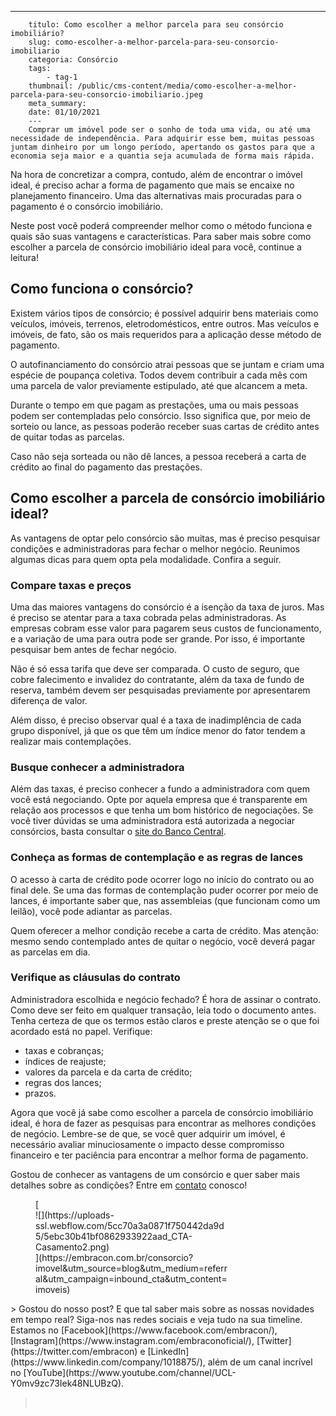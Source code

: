---
        titulo: Como escolher a melhor parcela para seu consórcio imobiliário?
        slug: como-escolher-a-melhor-parcela-para-seu-consorcio-imobiliario
        categoria: Consórcio
        tags:
            - tag-1
        thumbnail: /public/cms-content/media/como-escolher-a-melhor-parcela-para-seu-consorcio-imobiliario.jpeg
        meta_summary: 
        date: 01/10/2021
        ---
        Comprar um imóvel pode ser o sonho de toda uma vida, ou até uma necessidade de independência. Para adquirir esse bem, muitas pessoas juntam dinheiro por um longo período, apertando os gastos para que a economia seja maior e a quantia seja acumulada de forma mais rápida.

Na hora de concretizar a compra, contudo, além de encontrar o imóvel ideal, é preciso achar a forma de pagamento que mais se encaixe no planejamento financeiro. Uma das alternativas mais procuradas para o pagamento é o consórcio imobiliário.

Neste post você poderá compreender melhor como o método funciona e quais são suas vantagens e características. Para saber mais sobre como escolher a parcela de consórcio imobiliário ideal para você, continue a leitura!

Como funciona o consórcio?
--------------------------

Existem vários tipos de consórcio; é possível adquirir bens materiais como veículos, imóveis, terrenos, eletrodomésticos, entre outros. Mas veículos e imóveis, de fato, são os mais requeridos para a aplicação desse método de pagamento.

O autofinanciamento do consórcio atrai pessoas que se juntam e criam uma espécie de poupança coletiva. Todos devem contribuir a cada mês com uma parcela de valor previamente estipulado, até que alcancem a meta.

Durante o tempo em que pagam as prestações, uma ou mais pessoas podem ser contempladas pelo consórcio. Isso significa que, por meio de sorteio ou lance, as pessoas poderão receber suas cartas de crédito antes de quitar todas as parcelas.

Caso não seja sorteada ou não dê lances, a pessoa receberá a carta de crédito ao final do pagamento das prestações.

Como escolher a parcela de consórcio imobiliário ideal?
-------------------------------------------------------

As vantagens de optar pelo consórcio são muitas, mas é preciso pesquisar condições e administradoras para fechar o melhor negócio. Reunimos algumas dicas para quem opta pela modalidade. Confira a seguir.

### Compare taxas e preços

Uma das maiores vantagens do consórcio é a isenção da taxa de juros. Mas é preciso se atentar para a taxa cobrada pelas administradoras. As empresas cobram esse valor para pagarem seus custos de funcionamento, e a variação de uma para outra pode ser grande. Por isso, é importante pesquisar bem antes de fechar negócio.

Não é só essa tarifa que deve ser comparada. O custo de seguro, que cobre falecimento e invalidez do contratante, além da taxa de fundo de reserva, também devem ser pesquisadas previamente por apresentarem diferença de valor.

Além disso, é preciso observar qual é a taxa de inadimplência de cada grupo disponível, já que os que têm um índice menor do fator tendem a realizar mais contemplações.

### Busque conhecer a administradora

Além das taxas, é preciso conhecer a fundo a administradora com quem você está negociando. Opte por aquela empresa que é transparente em relação aos processos e que tenha um bom histórico de negociações. Se você tiver dúvidas se uma administradora está autorizada a negociar consórcios, basta consultar o [site do Banco Central](https://www.bcb.gov.br/acessoinformacao/legado?url=https:%2F%2Fwww.bcb.gov.br%2Ffis%2Finfo%2Finstituicoes.asp%3Fidpai%3DINFCAD).

### Conheça as formas de contemplação e as regras de lances

O acesso à carta de crédito pode ocorrer logo no início do contrato ou ao final dele. Se uma das formas de contemplação puder ocorrer por meio de lances, é importante saber que, nas assembleias (que funcionam como um leilão), você pode adiantar as parcelas.

Quem oferecer a melhor condição recebe a carta de crédito. Mas atenção: mesmo sendo contemplado antes de quitar o negócio, você deverá pagar as parcelas em dia.

### Verifique as cláusulas do contrato

Administradora escolhida e negócio fechado? É hora de assinar o contrato. Como deve ser feito em qualquer transação, leia todo o documento antes. Tenha certeza de que os termos estão claros e preste atenção se o que foi acordado está no papel. Verifique:

- taxas e cobranças;
- índices de reajuste;
- valores da parcela e da carta de crédito;
- regras dos lances;
- prazos.

Agora que você já sabe como escolher a parcela de consórcio imobiliário ideal, é hora de fazer as pesquisas para encontrar as melhores condições de negócio. Lembre-se de que, se você quer adquirir um imóvel, é necessário avaliar minuciosamente o impacto desse compromisso financeiro e ter paciência para encontrar a melhor forma de pagamento.

Gostou de conhecer as vantagens de um consórcio e quer saber mais detalhes sobre as condições? Entre em [contato](https://docs.google.com/document/d/1LxszAIUJxj4NwnXDGXnW9i4m5Bi2R1Tb9gzdEvkUP8k/edit) conosco!

<figure class="w-richtext-figure-type-image w-richtext-align-center" style="max-width:310px">[<div>![](https://uploads-ssl.webflow.com/5cc70a3a0871f750442da9d5/5ebc30b41bf0862933922aad_CTA-Casamento2.png)</div>](https://embracon.com.br/consorcio?imovel&utm_source=blog&utm_medium=referral&utm_campaign=inbound_cta&utm_content=imoveis)</figure>> Gostou do nosso post? E que tal saber mais sobre as nossas novidades em tempo real? Siga-nos nas redes sociais e veja tudo na sua timeline. Estamos no [Facebook](https://www.facebook.com/embracon/), [Instagram](https://www.instagram.com/embraconoficial/), [Twitter](https://twitter.com/embracon) e [LinkedIn](https://www.linkedin.com/company/1018875/), além de um canal incrível no [YouTube](https://www.youtube.com/channel/UCL-Y0mv9zc73Iek48NLUBzQ).

> ‍
        
